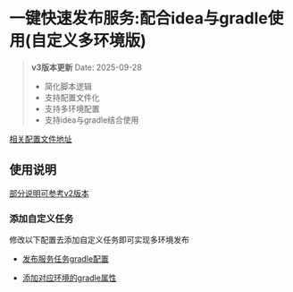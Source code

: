 # 一键快速发布服务:配合idea与gradle使用(自定义多环境版)

> **v3版本更新**
> Date: 2025-09-28
>
> - 简化脚本逻辑
> - 支持配置文件化
> - 支持多环境配置
> - 支持idea与gradle结合使用

[相关配置文件地址](https://github.com/183461750/doc-record/blob/main/docs/tools/terminal/publishScript/update-service/v3)

## 使用说明

[部分说明可参考v2版本](https://github.com/183461750/doc-record/blob/main/docs/tools/terminal/publishScript/update-service/v2/doc.md)

### 添加自定义任务

修改以下配置去添加自定义任务即可实现多环境发布

- [发布服务任务gradle配置](https://github.com/183461750/doc-record/blob/main/docs/tools/terminal/publishScript/update-service/v3/project/script/publishServerTask.gradle)

- [添加对应环境的gradle属性](https://github.com/183461750/doc-record/blob/main/docs/tools/terminal/publishScript/update-service/v3/project/gradle-demo.properties)

